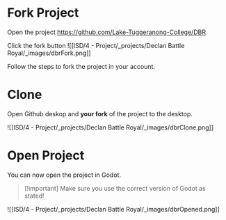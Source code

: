 
# Fork Project

Open the project
https://github.com/Lake-Tuggeranong-College/DBR

Click the fork button
![[ISD/4 - Project/_projects/Declan Battle Royal/_images/dbrFork.png]]

Follow the steps to fork the project in your account.
# Clone

Open Github deskop and **your fork** of the project to the desktop.

![[ISD/4 - Project/_projects/Declan Battle Royal/_images/dbrClone.png]]
# Open Project
You can now open the project in Godot.

> [!important] Make sure you use the correct version of Godot as stated!

![[ISD/4 - Project/_projects/Declan Battle Royal/_images/dbrOpened.png]]